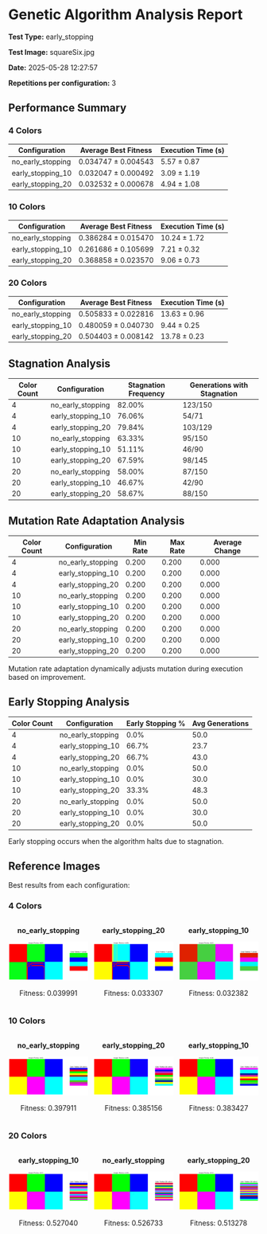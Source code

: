 # Genetic Algorithm Analysis Report

**Test Type:** early_stopping

**Test Image:** squareSix.jpg

**Date:** 2025-05-28 12:27:57

**Repetitions per configuration:** 3

## Performance Summary


### 4 Colors

| Configuration | Average Best Fitness | Execution Time (s) |
|---------------|----------------------|--------------------|
| no_early_stopping | 0.034747 ± 0.004543 | 5.57 ± 0.87 |
| early_stopping_10 | 0.032047 ± 0.000492 | 3.09 ± 1.19 |
| early_stopping_20 | 0.032532 ± 0.000678 | 4.94 ± 1.08 |


### 10 Colors

| Configuration | Average Best Fitness | Execution Time (s) |
|---------------|----------------------|--------------------|
| no_early_stopping | 0.386284 ± 0.015470 | 10.24 ± 1.72 |
| early_stopping_10 | 0.261686 ± 0.105699 | 7.21 ± 0.32 |
| early_stopping_20 | 0.368858 ± 0.023570 | 9.06 ± 0.73 |


### 20 Colors

| Configuration | Average Best Fitness | Execution Time (s) |
|---------------|----------------------|--------------------|
| no_early_stopping | 0.505833 ± 0.022816 | 13.63 ± 0.96 |
| early_stopping_10 | 0.480059 ± 0.040730 | 9.44 ± 0.25 |
| early_stopping_20 | 0.504403 ± 0.008142 | 13.78 ± 0.23 |


## Stagnation Analysis

| Color Count | Configuration | Stagnation Frequency | Generations with Stagnation |
|-------------|---------------|----------------------|---------------------|
| 4 | no_early_stopping | 82.00% | 123/150 |
| 4 | early_stopping_10 | 76.06% | 54/71 |
| 4 | early_stopping_20 | 79.84% | 103/129 |
| 10 | no_early_stopping | 63.33% | 95/150 |
| 10 | early_stopping_10 | 51.11% | 46/90 |
| 10 | early_stopping_20 | 67.59% | 98/145 |
| 20 | no_early_stopping | 58.00% | 87/150 |
| 20 | early_stopping_10 | 46.67% | 42/90 |
| 20 | early_stopping_20 | 58.67% | 88/150 |

## Mutation Rate Adaptation Analysis

| Color Count | Configuration | Min Rate | Max Rate | Average Change |
|-------------|---------------|----------|----------|---------------|
| 4 | no_early_stopping | 0.200 | 0.200 | 0.000 |
| 4 | early_stopping_10 | 0.200 | 0.200 | 0.000 |
| 4 | early_stopping_20 | 0.200 | 0.200 | 0.000 |
| 10 | no_early_stopping | 0.200 | 0.200 | 0.000 |
| 10 | early_stopping_10 | 0.200 | 0.200 | 0.000 |
| 10 | early_stopping_20 | 0.200 | 0.200 | 0.000 |
| 20 | no_early_stopping | 0.200 | 0.200 | 0.000 |
| 20 | early_stopping_10 | 0.200 | 0.200 | 0.000 |
| 20 | early_stopping_20 | 0.200 | 0.200 | 0.000 |

Mutation rate adaptation dynamically adjusts mutation during execution based on improvement.

## Early Stopping Analysis

| Color Count | Configuration | Early Stopping % | Avg Generations |
|-------------|---------------|------------------|----------------|
| 4 | no_early_stopping | 0.0% | 50.0 |
| 4 | early_stopping_10 | 66.7% | 23.7 |
| 4 | early_stopping_20 | 66.7% | 43.0 |
| 10 | no_early_stopping | 0.0% | 50.0 |
| 10 | early_stopping_10 | 0.0% | 30.0 |
| 10 | early_stopping_20 | 33.3% | 48.3 |
| 20 | no_early_stopping | 0.0% | 50.0 |
| 20 | early_stopping_10 | 0.0% | 30.0 |
| 20 | early_stopping_20 | 0.0% | 50.0 |

Early stopping occurs when the algorithm halts due to stagnation.

## Reference Images

Best results from each configuration:


### 4 Colors

<div style='display: grid; grid-template-columns: repeat(3, 1fr); gap: 10px;'>
<div style='text-align: center;'>
<p><strong>no_early_stopping</strong></p>
<img src='colors_4\no_early_stopping.png' style='width: 100%; max-width: 300px;'>
<p>Fitness: 0.039991</p>
</div>
<div style='text-align: center;'>
<p><strong>early_stopping_20</strong></p>
<img src='colors_4\early_stopping_20.png' style='width: 100%; max-width: 300px;'>
<p>Fitness: 0.033307</p>
</div>
<div style='text-align: center;'>
<p><strong>early_stopping_10</strong></p>
<img src='colors_4\early_stopping_10.png' style='width: 100%; max-width: 300px;'>
<p>Fitness: 0.032382</p>
</div>
</div>


### 10 Colors

<div style='display: grid; grid-template-columns: repeat(3, 1fr); gap: 10px;'>
<div style='text-align: center;'>
<p><strong>no_early_stopping</strong></p>
<img src='colors_10\no_early_stopping.png' style='width: 100%; max-width: 300px;'>
<p>Fitness: 0.397911</p>
</div>
<div style='text-align: center;'>
<p><strong>early_stopping_20</strong></p>
<img src='colors_10\early_stopping_20.png' style='width: 100%; max-width: 300px;'>
<p>Fitness: 0.385156</p>
</div>
<div style='text-align: center;'>
<p><strong>early_stopping_10</strong></p>
<img src='colors_10\early_stopping_10.png' style='width: 100%; max-width: 300px;'>
<p>Fitness: 0.383427</p>
</div>
</div>


### 20 Colors

<div style='display: grid; grid-template-columns: repeat(3, 1fr); gap: 10px;'>
<div style='text-align: center;'>
<p><strong>early_stopping_10</strong></p>
<img src='colors_20\early_stopping_10.png' style='width: 100%; max-width: 300px;'>
<p>Fitness: 0.527040</p>
</div>
<div style='text-align: center;'>
<p><strong>no_early_stopping</strong></p>
<img src='colors_20\no_early_stopping.png' style='width: 100%; max-width: 300px;'>
<p>Fitness: 0.526733</p>
</div>
<div style='text-align: center;'>
<p><strong>early_stopping_20</strong></p>
<img src='colors_20\early_stopping_20.png' style='width: 100%; max-width: 300px;'>
<p>Fitness: 0.513278</p>
</div>
</div>

